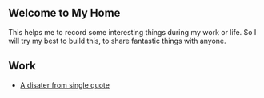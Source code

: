 ## Welcome to My Home
This helps me to record some interesting things during my work or life. So I will try my best to build this, to share fantastic things with anyone. 

## Work
- [A disater from single quote](./2019-07-14.md) 